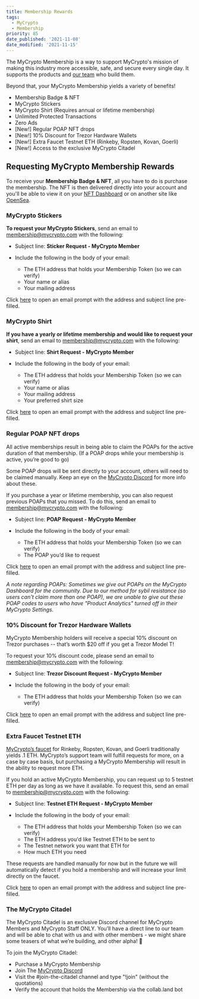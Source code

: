 ```yaml
---
title: Membership Rewards
tags:
  - MyCrypto
  - Membership
priority: 85
date_published: '2021-11-08'
date_modified: '2021-11-15'
---
```


The MyCrypto Membership is a way to support MyCrypto's mission of making this industry more accessible, safe, and secure every single day. It supports the products and [our team](https://mycrypto.com/about/) who build them.

Beyond that, your MyCrypto Membership yields a variety of benefits!

- Membership Badge & NFT
- MyCrypto Stickers
- MyCrypto Shirt (Requires annual or lifetime membership)
- Unlimited Protected Transactions
- Zero Ads
- [New!] Regular POAP NFT drops
- [New!] 10% Discount for Trezor Hardware Wallets
- [New!] Extra Faucet Testnet ETH (Rinkeby, Ropsten, Kovan, Goerli)
- [New!] Access to the exclusive MyCrypto Citadel

## Requesting MyCrypto Membership Rewards

To receive your **Membership Badge & NFT**, all you have to do is purchase the membership. The NFT is then delivered directly into your account and you'll be able to view it on your [NFT Dashboard](https://app.mycrypto.com/nft-dashboard?utm_medium=organic&utm_source=support&utm_campaign=membership) or on another site like [OpenSea](https://opensea.io).

### MyCrypto Stickers

**To request your MyCrypto Stickers**, send an email to [membership@mycrypto.com](mailto:membership@mycrypto.com) with the following:

- Subject line: **Sticker Request - MyCrypto Member**

- Include the following in the body of your email:
  - The ETH address that holds your Membership Token (so we can verify)
  - Your name or alias
  - Your mailing address

Click [here](mailto:membership@mycrypto.com?subject=Sticker%20Request%20-%20MyCrypto%20Member) to open an email prompt with the address and subject line pre-filled.

### MyCrypto Shirt

**If you have a yearly or lifetime membership and would like to request your shirt**, send an email to [membership@mycrypto.com](mailto:membership@mycrypto.com) with the following:

- Subject line: **Shirt Request - MyCrypto Member**

- Include the following in the body of your email:
  - The ETH address that holds your Membership Token (so we can verify)
  - Your name or alias
  - Your mailing address
  - Your preferred shirt size

Click [here](mailto:membership@mycrypto.com?subject=Shirt%20Request%20-%20MyCrypto%20Member) to open an email prompt with the address and subject line pre-filled.

### Regular POAP NFT drops

All active memberships result in being able to claim the POAPs for the active duration of that membership. (If a POAP drops while your membership is active, you’re good to go)

Some POAP drops will be sent directly to your account, others will need to be claimed manually. Keep an eye on the [MyCrypto Discord](https://discord.gg/VSaTXEA) for more info about these.

If you purchase a year or lifetime membership, you can also request previous POAPs that you missed. To do this, send an email to [membership@mycrypto.com](mailto:membership@mycrypto.com) with the following:

- Subject line: **POAP Request - MyCrypto Member**

- Include the following in the body of your email:
  - The ETH address that holds your Membership Token (so we can verify)
  - The POAP you’d like to request

Click [here](mailto:membership@mycrypto.com?subject=POAP%20Request%20-%20MyCrypto%20Member) to open an email prompt with the address and subject line pre-filled.

_A note regarding POAPs: Sometimes we give out POAPs on the MyCrypto Dashboard for the community. Due to our method for sybil resistance (so users can't claim more than one POAP), we are unable to give out these POAP codes to users who have "Product Analytics" turned off in their MyCrypto Settings._

### 10% Discount for Trezor Hardware Wallets

MyCrypto Membership holders will receive a special 10% discount on Trezor purchases -- that’s worth $20 off if you get a Trezor Model T!

To request your 10% discount code, please send an email to [membership@mycrypto.com](mailto:membership@mycrypto.com) with the following:

- Subject line: **Trezor Discount Request - MyCrypto Member**

- Include the following in the body of your email:
  - The ETH address that holds your Membership Token (so we can verify)

Click [here](mailto:membership@mycrypto.com?subject=Trezor%20Discount%20Request%20-%20MyCrypto%20Member) to open an email prompt with the address and subject line pre-filled.

### Extra Faucet Testnet ETH

[MyCrypto’s faucet](https://app.mycrypto.com/faucet?utm_medium=organic&utm_source=support&utm_campaign=membership) for Rinkeby, Ropsten, Kovan, and Goerli traditionally yields .1 ETH. MyCrypto’s support team will fulfill requests for more, on a case by case basis, but purchasing a MyCrypto Membership will result in the ability to request more ETH.

If you hold an active MyCrypto Membership, you can request up to 5 testnet ETH per day as long as we have it available. To request this, send an email to [membership@mycrypto.com](mailto:membership@mycrypto.com) with the following:

- Subject line: **Testnet ETH Request - MyCrypto Member**

- Include the following in the body of your email:
  - The ETH address that holds your Membership Token (so we can verify)
  - The ETH address you'd like Testnet ETH to be sent to
  - The Testnet network you want that ETH for
  - How much ETH you need

These requests are handled manually for now but in the future we will automatically detect if you hold a membership and will increase your limit directly on the faucet.

Click [here](mailto:support@mycrypto.com?subject=Testnet%20ETH%20Request%20-%20MyCrypto%20Member) to open an email prompt with the address and subject line pre-filled.

### The MyCrypto Citadel

The MyCrypto Citadel is an exclusive Discord channel for MyCrypto Members and MyCrypto Staff ONLY. You’ll have a direct line to our team and will be able to chat with us and with other members - we might share some teasers of what we’re building, and other alpha! 👀

To join the MyCrypto Citadel:

- Purchase a MyCrypto Membership
- Join The [MyCrypto Discord](https://discord.gg/VSaTXEA)
- Visit the #join-the-citadel channel and type "!join" (without the quotations)
- Verify the account that holds the Membership via the collab.land bot
